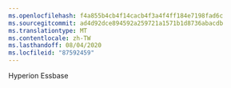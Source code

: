 ```yaml
---
ms.openlocfilehash: f4a855b4cb4f14cacb4f3a4f4ff184e7198fad6c
ms.sourcegitcommit: ad4d92dce894592a259721a1571b1d8736abacdb
ms.translationtype: MT
ms.contentlocale: zh-TW
ms.lasthandoff: 08/04/2020
ms.locfileid: "87592459"
---
```

Hyperion Essbase
